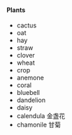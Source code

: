 #### Plants

* cactus
* oat
* hay
* straw
* clover
* wheat
* crop
* anemone
* coral
* bluebell
* dandelion
* daisy
* calendula		金盏花
* chamonile		甘菊